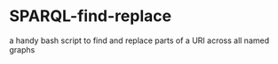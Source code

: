 # SPARQL-find-replace
a handy bash script to find and replace parts of a URI across all named graphs
